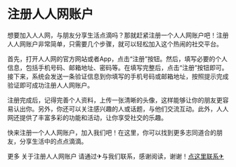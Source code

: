 # 注册人人网账户

想要加入人人网，与朋友分享生活点滴吗？那就赶紧注册一个人人网账户吧！注册人人网账户非常简单，只需要几个步骤，就可以轻松加入这个热闹的社交平台。

首先，打开人人网的官方网站或者App，点击“注册”按钮。然后，填写必要的个人信息，包括手机号码、邮箱地址、密码等。在填写完整后，点击“注册”按钮即可。接下来，系统会发送一条验证信息到你填写的手机号码或邮箱地址，按照提示完成验证即可成功注册人人网账户。

注册完成后，记得完善个人资料，上传一张清晰的头像，这样能够让你的朋友更容易认出你。另外，你还可以关注感兴趣的人或话题，与他们交流互动。此外，人人网还提供了丰富多彩的功能和活动，让你享受社交的乐趣。

快来注册一个人人网账户，加入我们吧！在这里，你可以找到更多志同道合的朋友，分享生活中的点点滴滴。

更多 关于注册人人网账户 请通过✈与我们联系，感谢阅读，谢谢！[点这里联系✈](https://b.k02.cc)